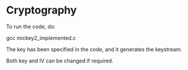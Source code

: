 # Cryptography

To run the code, do:

gcc mickey2_implemented.c

The key has been specified in the code, and it generates the keystream.

Both key and IV can be changed if required.
